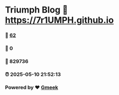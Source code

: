 # Triumph Blog :link: https://7r1UMPH.github.io 
### :page_facing_up: [62](https://7r1UMPH.github.io/tag.html) 
### :speech_balloon: 0 
### :hibiscus: 829736 
### :alarm_clock: 2025-05-10 21:52:13 
### Powered by :heart: [Gmeek](https://github.com/Meekdai/Gmeek)
